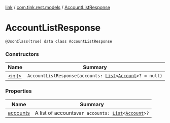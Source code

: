 [link](../../index.md) / [com.tink.rest.models](../index.md) / [AccountListResponse](./index.md)

# AccountListResponse

`@JsonClass(true) data class AccountListResponse`

### Constructors

| Name | Summary |
|---|---|
| [&lt;init&gt;](-init-.md) | `AccountListResponse(accounts: `[`List`](https://kotlinlang.org/api/latest/jvm/stdlib/kotlin.collections/-list/index.html)`<`[`Account`](../-account/index.md)`>? = null)` |

### Properties

| Name | Summary |
|---|---|
| [accounts](accounts.md) | A list of accounts`var accounts: `[`List`](https://kotlinlang.org/api/latest/jvm/stdlib/kotlin.collections/-list/index.html)`<`[`Account`](../-account/index.md)`>?` |
